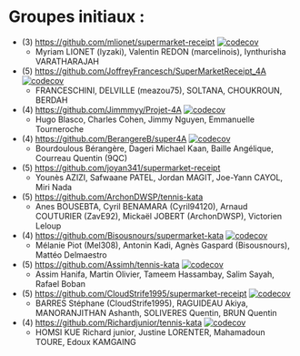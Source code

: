 # Groupes initiaux :

* (3) https://github.com/mlionet/supermarket-receipt [![codecov](https://codecov.io/gh/mlionet/supermarket-receipt/branch/master/graph/badge.svg)](https://codecov.io/gh/mlionet/supermarket-receipt)
  * Myriam LIONET (lyzaki), Valentin REDON (marcelinois), Iynthurisha VARATHARAJAH
* (5) https://github.com/JoffreyFrancesch/SuperMarketReceipt_4A [![codecov](https://codecov.io/gh/JoffreyFrancesch/SuperMarketReceipt_4A/branch/master/graph/badge.svg)](https://codecov.io/gh/JoffreyFrancesch/SuperMarketReceipt_4A)
  * FRANCESCHINI, DELVILLE (meazou75), SOLTANA, CHOUKROUN, BERDAH
* (4) https://github.com/Jimmmyy/Projet-4A [![codecov](https://codecov.io/gh/Jimmmyy/Projet-4A/branch/master/graph/badge.svg)](https://codecov.io/gh/Jimmmyy/Projet-4A)
  * Hugo Blasco, Charles Cohen, Jimmy Nguyen, Emmanuelle Tourneroche
* (4) https://github.com/BerangereB/super4A [![codecov](https://codecov.io/gh/BerangereB/super4A/branch/master/graph/badge.svg)](https://codecov.io/gh/BerangereB/super4A)
  * Bourdoulous Bérangère, Dageri Michael Kaan, Baille Angélique, Courreau Quentin (9QC)
* (5) https://github.com/joyan341/supermarket-receipt
  * Younès AZIZI, Safwaane PATEL, Jordan MAGIT, Joe-Yann CAYOL, Miri Nada
* (5) https://github.com/ArchonDWSP/tennis-kata
  * Anes BOUSEBTA, Cyril BENAMARA (Cyril94120), Arnaud COUTURIER (ZavE92), Mickaël JOBERT (ArchonDWSP), Victorien Leloup
* (4) https://github.com/Bisousnours/supermarket-kata [![codecov](https://codecov.io/gh/Bisousnours/supermarket-kata/branch/master/graph/badge.svg)](https://codecov.io/gh/Bisousnours/supermarket-kata)
  * Mélanie Piot (Mel308), Antonin Kadi, Agnès Gaspard (Bisousnours), Mattéo Delmaestro
* (5) https://github.com/Assimh/tennis-kata [![codecov](https://codecov.io/gh/Assimh/supermarket-receipt/branch/master/graph/badge.svg)](https://codecov.io/gh/Assimh/supermarket-receipt)
  * Assim Hanifa, Martin Olivier, Tameem Hassambay, Salim Sayah, Rafael Boban
* (5) https://github.com/CloudStrife1995/supermarket-receipt [![codecov](https://codecov.io/gh/CloudStrife1995/supermarket-receipt/branch/master/graph/badge.svg)](https://codecov.io/gh/CloudStrife1995/supermarket-receipt)
  * BARRES Stéphane (CloudStrife1995), RAGUIDEAU Akiya, MANORANJITHAN Ashanth, SOLIVERES Quentin, BRUN Quentin
* (4) https://github.com/Richardjunior/tennis-kata [![codecov](https://codecov.io/gh/Richardjunior/tennis-kata/branch/master/graph/badge.svg)](https://codecov.io/gh/Richardjunior/tennis-kata)
  * HOMSI KUE Richard junior, Justine LORENTER, Mahamadoun TOURE, Edoux KAMGAING
